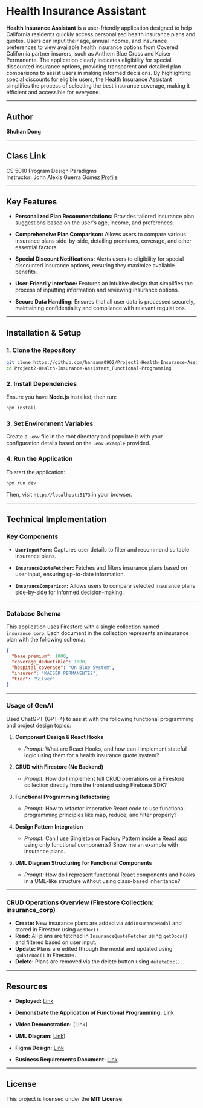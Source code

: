 # Health Insurance Assistant

**Health Insurance Assistant** is a user-friendly application designed to help California residents quickly access personalized health insurance plans and quotes. Users can input their age, annual income, and insurance preferences to view available health insurance options from Covered California partner insurers, such as Anthem Blue Cross and Kaiser Permanente. The application clearly indicates eligibility for special discounted insurance options, providing transparent and detailed plan comparisons to assist users in making informed decisions. By highlighting special discounts for eligible users, the Health Insurance Assistant simplifies the process of selecting the best insurance coverage, making it efficient and accessible for everyone.

---

## Author

**Shuhan Dong**

---

## Class Link

CS 5010 Program Design Paradigms  
Instructor: John Alexis Guerra Gómez [Profile](https://johnguerra.co/)

---

## Key Features

- **Personalized Plan Recommendations:** Provides tailored insurance plan suggestions based on the user's age, income, and preferences.

- **Comprehensive Plan Comparison:** Allows users to compare various insurance plans side-by-side, detailing premiums, coverage, and other essential factors.

- **Special Discount Notifications:** Alerts users to eligibility for special discounted insurance options, ensuring they maximize available benefits.

- **User-Friendly Interface:** Features an intuitive design that simplifies the process of inputting information and reviewing insurance options.

- **Secure Data Handling:** Ensures that all user data is processed securely, maintaining confidentiality and compliance with relevant regulations.

---

## Installation & Setup

### 1. Clone the Repository

```bash
git clone https://github.com/hansama0902/Project2-Health-Insurance-Assistant_Functional-Programming.git
cd Project2-Health-Insurance-Assistant_Functional-Programming
```

### 2. Install Dependencies

Ensure you have **Node.js** installed, then run:

```bash
npm install
```

### 3. Set Environment Variables

Create a `.env` file in the root directory and populate it with your configuration details based on the `.env.example` provided.

### 4. Run the Application

To start the application:

```bash
npm run dev
```

Then, visit `http://localhost:5173` in your browser.

---

## Technical Implementation

### Key Components

- **`UserInputForm`:** Captures user details to filter and recommend suitable insurance plans.

- **`InsuranceQuoteFetcher`:** Fetches and filters insurance plans based on user input, ensuring up-to-date information.

- **`InsuranceComparison`:** Allows users to compare selected insurance plans side-by-side for informed decision-making.

---

### Database Schema

This application uses Firestore with a single collection named `insurance_corp`. Each document in the collection represents an insurance plan with the following schema:

```json
{
  "base_premium": 1000,
  "coverage_deductible": 1000,
  "hospital_coverage": "On Blue System",
  "insurer": "KAISER PERMANENTE2",
  "tier": "Silver"
}
```

---

### Usage of GenAI

Used ChatGPT (GPT-4) to assist with the following functional programming and project design topics:

1. **Component Design & React Hooks**

   - _Prompt:_ What are React Hooks, and how can I implement stateful logic using them for a health insurance quote system?

2. **CRUD with Firestore (No Backend)**

   - _Prompt:_ How do I implement full CRUD operations on a Firestore collection directly from the frontend using Firebase SDK?

3. **Functional Programming Refactoring**

   - _Prompt:_ How to refactor imperative React code to use functional programming principles like map, reduce, and filter properly?

4. **Design Pattern Integration**

   - _Prompt:_ Can I use Singleton or Factory Pattern inside a React app using only functional components? Show me an example with insurance plans.

5. **UML Diagram Structuring for Functional Components**
   - _Prompt:_ How do I represent functional React components and hooks in a UML-like structure without using class-based inheritance?

---

### CRUD Operations Overview (Firestore Collection: insurance_corp)

- **Create:** New insurance plans are added via `AddInsuranceModal` and stored in Firestore using `addDoc()`.
- **Read:** All plans are fetched in `InsuranceQuoteFetcher` using `getDocs()` and filtered based on user input.
- **Update:** Plans are edited through the modal and updated using `updateDoc()` in Firestore.
- **Delete:** Plans are removed via the delete button using `deleteDoc()`.

---

## Resources

- **Deployed:** [Link](https://health-insurance-assistant.web.app)
- **Demonstrate the Application of Functional Programming:** [Link](https://github.com/hansama0902/Project2-Health-Insurance-Assistant_Functional-Programming/blob/main/functional%20programming%20examples/README.md)

- **Video Demonstration:** [Link]

- **UML Diagram:** [Link](https://lucid.app/lucidchart/62c26d22-6be1-4acb-ba23-cebe6418b7af/edit?viewport_loc=-1646%2C-1252%2C4571%2C3563%2C0_0&invitationId=inv_86c2605e-a900-4f64-b60d-4522e29f4ac1))

- **Figma Design:** [Link](https://www.figma.com/design/ksccS9X5VI09JCaygX1w7I/Interface-Mockups?node-id=0-1&m=dev&t=CwdkuD8Z3wasC26g-1)

- **Business Requirements Document:** [Link](https://github.com/hansama0902/Project2-Health-Insurance-Assistant_Functional-Programming/blob/main/Business%20Requirements/Insure-Clear%20Saver%20Business%20Requirements.pdf)

---

## License

This project is licensed under the **MIT License**.
